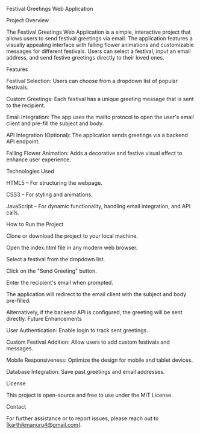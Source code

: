 Festival Greetings Web Application

Project Overview

The Festival Greetings Web Application is a simple, interactive project that allows users to send festival greetings via email. The application features a visually appealing interface with falling flower animations and customizable messages for different festivals. Users can select a festival, input an email address, and send festive greetings directly to their loved ones.

Features

Festival Selection: Users can choose from a dropdown list of popular festivals.

Custom Greetings: Each festival has a unique greeting message that is sent to the recipient.

Email Integration: The app uses the mailto protocol to open the user's email client and pre-fill the subject and body.

API Integration (Optional): The application sends greetings via a backend API endpoint.

Falling Flower Animation: Adds a decorative and festive visual effect to enhance user experience.

Technologies Used

HTML5 – For structuring the webpage.

CSS3 – For styling and animations.

JavaScript – For dynamic functionality, handling email integration, and API calls.

How to Run the Project

Clone or download the project to your local machine.

Open the index.html file in any modern web browser.

Select a festival from the dropdown list.

Click on the "Send Greeting" button.

Enter the recipient's email when prompted.

The application will redirect to the email client with the subject and body pre-filled.

Alternatively, if the backend API is configured, the greeting will be sent directly.
Future Enhancements

User Authentication: Enable login to track sent greetings.

Custom Festival Addition: Allow users to add custom festivals and messages.

Mobile Responsiveness: Optimize the design for mobile and tablet devices.

Database Integration: Save past greetings and email addresses.

License

This project is open-source and free to use under the MIT License.

Contact

For further assistance or to report issues, please reach out to [karthikmanuru4@gmail.com].
